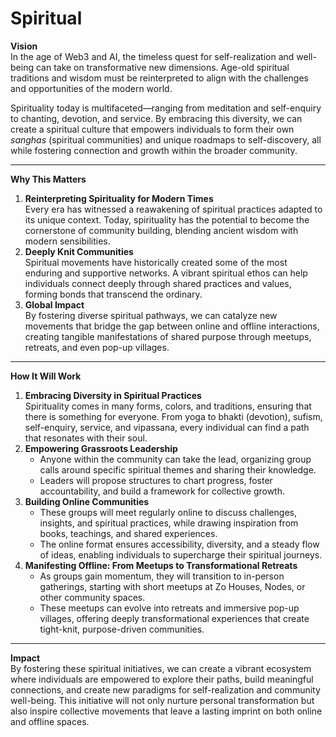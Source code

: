 # Spiritual

**Vision**\
In the age of Web3 and AI, the timeless quest for self-realization and well-being can take on transformative new dimensions. Age-old spiritual traditions and wisdom must be reinterpreted to align with the challenges and opportunities of the modern world.

Spirituality today is multifaceted—ranging from meditation and self-enquiry to chanting, devotion, and service. By embracing this diversity, we can create a spiritual culture that empowers individuals to form their own _sanghas_ (spiritual communities) and unique roadmaps to self-discovery, all while fostering connection and growth within the broader community.

***

**Why This Matters**

1. **Reinterpreting Spirituality for Modern Times**\
   Every era has witnessed a reawakening of spiritual practices adapted to its unique context. Today, spirituality has the potential to become the cornerstone of community building, blending ancient wisdom with modern sensibilities.
2. **Deeply Knit Communities**\
   Spiritual movements have historically created some of the most enduring and supportive networks. A vibrant spiritual ethos can help individuals connect deeply through shared practices and values, forming bonds that transcend the ordinary.
3. **Global Impact**\
   By fostering diverse spiritual pathways, we can catalyze new movements that bridge the gap between online and offline interactions, creating tangible manifestations of shared purpose through meetups, retreats, and even pop-up villages.

***

**How It Will Work**

1. **Embracing Diversity in Spiritual Practices**\
   Spirituality comes in many forms, colors, and traditions, ensuring that there is something for everyone. From yoga to bhakti (devotion), sufism, self-enquiry, service, and vipassana, every individual can find a path that resonates with their soul.
2. **Empowering Grassroots Leadership**
   * Anyone within the community can take the lead, organizing group calls around specific spiritual themes and sharing their knowledge.
   * Leaders will propose structures to chart progress, foster accountability, and build a framework for collective growth.
3. **Building Online Communities**
   * These groups will meet regularly online to discuss challenges, insights, and spiritual practices, while drawing inspiration from books, teachings, and shared experiences.
   * The online format ensures accessibility, diversity, and a steady flow of ideas, enabling individuals to supercharge their spiritual journeys.
4. **Manifesting Offline: From Meetups to Transformational Retreats**
   * As groups gain momentum, they will transition to in-person gatherings, starting with short meetups at Zo Houses, Nodes, or other community spaces.
   * These meetups can evolve into retreats and immersive pop-up villages, offering deeply transformational experiences that create tight-knit, purpose-driven communities.

***

**Impact**\
By fostering these spiritual initiatives, we can create a vibrant ecosystem where individuals are empowered to explore their paths, build meaningful connections, and create new paradigms for self-realization and community well-being. This initiative will not only nurture personal transformation but also inspire collective movements that leave a lasting imprint on both online and offline spaces.
